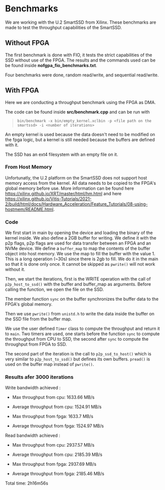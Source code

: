 # Benchmarks

We are working with the U.2 SmartSSD from Xilinx. These benchmarks are made to test the throughput capabilities of the SmartSSD.

## Without FPGA

The first benchmark is done with FIO, it tests the strict capabilities of the SSD without use of the FPGA. The results and the commands used can be be found inside **nofgpa_fio_benchmarks.txt**. 

Four benchmarks were done, random read/write, and sequential read/write.

## With FPGA

Here we are conducting a throughput benchmark using the FPGA as DMA.

The code can be found inside **src/benchmark.cpp** and can be run with 

> `bin/benchmark -x bin/empty_kernel.xclbin -p <file path on the smartssd> -i <number of iterations>`

An empty kernel is used because the data doesn't need to be modified on the fpga logic, but a kernel is still needed because the buffers are defined with it.

The SSD has an ext4 filesystem with an empty file on it.

### From Host Memory

Unfortunatly, the U.2 platform on the SmartSSD does not support host memory access from the kernel. All data needs to be copied to the FPGA's global memory before use. More information can be found here https://xilinx.github.io/XRT/master/html/hm.html and here https://xilinx.github.io/Vitis-Tutorials/2021-2/build/html/docs/Hardware_Acceleration/Feature_Tutorials/08-using-hostmem/README.html.

### Code 

We first start in main by opening the device and loading the binary of the kernel inside. We also define a 2GB buffer for writing. We define it with the p2p flags, p2p flags are used for data transfer between an FPGA and an NVMe device. We define a `buffer_map` to map the contents of the buffer object into host memory. We use the map to fill the buffer with the value 1. This is a long operation (~30s) since there is 2gb to fill. We do it in the main so that it is done only once. It cannot be skipped as `pwrite()` will not work without it.

Then, we start the iterations, first is the WRITE operation with the call of `p2p_host_to_ssd()` with the buffer and buffer_map as arguments. Before calling the function, we open the file on the SSD.

The member function `sync` on the buffer synchronizes the buffer data to the FPGA's global memory. 

Then we use `pwrite()` from `unistd.h` to write the data inside the buffer on the SSD file from the buffer map. 

We use the user defined `Timer` class to compute the throughput and return it to `main`. Two timers are used, one starts before the function `sync` to compute the throughput from CPU to SSD, the second after `sync` to compute the throughput from FPGA to SSD.

The second part of the iteration is the call to `p2p_ssd_to_host()` which is very similar to `p2p_host_to_ssd()` but defines its own buffers. `pread()` is used on the buffer map instead of `pwrite()`.

### Results afer 3000 iterations

Write bandwidth achieved :
- Max throughput from cpu: 1633.66 MB/s
- Average throughput from cpu: 1524.91 MB/s

- Max throughput from fpga: 1633.7 MB/s
- Average throughput from fpga: 1524.97 MB/s

Read bandwidth achieved :
- Max throughput from cpu: 2937.57 MB/s
- Average throughput from cpu: 2185.39 MB/s

- Max throughput from fpga: 2937.69 MB/s
- Average throughput from fpga: 2185.46 MB/s

Total time: 2h16m56s

